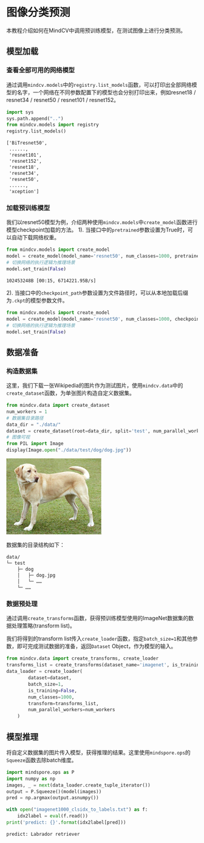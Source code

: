 # 图像分类预测

本教程介绍如何在MindCV中调用预训练模型，在测试图像上进行分类预测。

## 模型加载

### 查看全部可用的网络模型
通过调用`mindcv.models`中的`registry.list_models`函数，可以打印出全部网络模型的名字，一个网络在不同参数配置下的模型也会分别打印出来，例如resnet18 / resnet34 / resnet50 / resnet101 / resnet152。


```python
import sys
sys.path.append("..")
from mindcv.models import registry
registry.list_models()
```




    ['BiTresnet50',
     ......,
     'resnet101',
     'resnet152',
     'resnet18',
     'resnet34',
     'resnet50',
     ......,
     'xception']



### 加载预训练模型
我们以resnet50模型为例，介绍两种使用`mindcv.models`中`create_model`函数进行模型checkpoint加载的方法。
1). 当接口中的`pretrained`参数设置为True时，可以自动下载网络权重。


```python
from mindcv.models import create_model
model = create_model(model_name='resnet50', num_classes=1000, pretrained=True)
# 切换网络的执行逻辑为推理场景
model.set_train(False)
```

    102453248B [00:15, 6714221.95B/s]                                                                                      
   

2). 当接口中的`checkpoint_path`参数设置为文件路径时，可以从本地加载后缀为`.ckpt`的模型参数文件。


```python
from mindcv.models import create_model
model = create_model(model_name='resnet50', num_classes=1000, checkpoint_path='./resnet50_224.ckpt')
# 切换网络的执行逻辑为推理场景
model.set_train(False)
```

## 数据准备

### 构造数据集
这里，我们下载一张Wikipedia的图片作为测试图片，使用`mindcv.data`中的`create_dataset`函数，为单张图片构造自定义数据集。


```python
from mindcv.data import create_dataset
num_workers = 1
# 数据集目录路径
data_dir = "./data/"
dataset = create_dataset(root=data_dir, split='test', num_parallel_workers=num_workers)
# 图像可视
from PIL import Image
display(Image.open("./data/test/dog/dog.jpg"))
```


![png](output_8_0.png)


数据集的目录结构如下：

```Text
data/
└─ test
    ├─ dog
    │   ├─ dog.jpg
    │   └─ ……
    └─ ……
```

### 数据预处理
通过调用`create_transforms`函数，获得预训练模型使用的ImageNet数据集的数据处理策略(transform list)。

我们将得到的transform list传入`create_loader`函数，指定`batch_size=1`和其他参数，即可完成测试数据的准备，返回`Dataset` Object，作为模型的输入。


```python
from mindcv.data import create_transforms, create_loader
transforms_list = create_transforms(dataset_name='imagenet', is_training=False)
data_loader = create_loader(
        dataset=dataset,
        batch_size=1,
        is_training=False,
        num_classes=1000,
        transform=transforms_list,
        num_parallel_workers=num_workers
    )
```

## 模型推理
将自定义数据集的图片传入模型，获得推理的结果。这里使用`mindspore.ops`的`Squeeze`函数去除batch维度。


```python
import mindspore.ops as P
import numpy as np
images, _ = next(data_loader.create_tuple_iterator())
output = P.Squeeze()(model(images))
pred = np.argmax(output.asnumpy())
```


```python
with open("imagenet1000_clsidx_to_labels.txt") as f:
    idx2label = eval(f.read())
print('predict: {}'.format(idx2label[pred]))
```

    predict: Labrador retriever
    


```python

```
